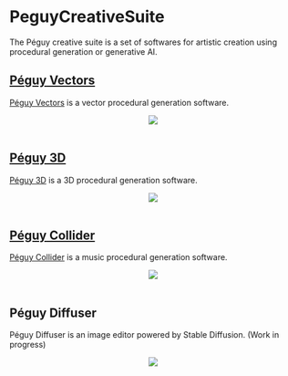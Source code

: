 # PeguyCreativeSuite
The Péguy creative suite is a set of softwares for artistic creation using procedural generation or generative AI.

## [Péguy Vectors](https://github.com/Killfaeh/PeguyVectors)

[Péguy Vectors](https://github.com/Killfaeh/PeguyVectors) is a vector procedural generation software.<br/>

<div align="center">
<img src="https://raw.githubusercontent.com/Killfaeh/Peguy.js/refs/heads/main/doc/PeguyVectorsScreenshot.png">
</div><br/>

## [Péguy 3D](https://github.com/Killfaeh/Peguy3D)

[Péguy 3D](https://github.com/Killfaeh/Peguy3D) is a 3D procedural generation software.<br/>

<div align="center">
<img src="https://raw.githubusercontent.com/Killfaeh/Peguy.js/refs/heads/main/doc/Peguy3DScreenshot.png">
</div><br/>

## [Péguy Collider](https://github.com/Killfaeh/PeguyCollider)

[Péguy Collider](https://github.com/Killfaeh/PeguyCollider) is a music procedural generation software.<br/>
<div align="center">
<img src="https://raw.githubusercontent.com/Killfaeh/Peguy.js/refs/heads/main/doc/PeguyColliderScreenshot.png">
</div><br/>

## Péguy Diffuser

Péguy Diffuser is an image editor powered by Stable Diffusion. (Work in progress)<br/>

<div align="center">
<img src="https://raw.githubusercontent.com/Killfaeh/Peguy.js/refs/heads/main/doc/PeguyDiffuserScreenshot.png">
</div><br/>

